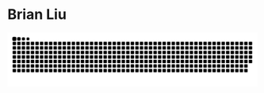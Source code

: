 # Brian Liu


<picture>
  <source media="(prefers-color-scheme: dark)" srcset="https://raw.githubusercontent.com/BYicon/BYicon/output/github-contribution-grid-snake-dark.svg">
  <source media="(prefers-color-scheme: light)" srcset="https://raw.githubusercontent.com/BYicon/BYicon/output/github-contribution-grid-snake.svg">
  <img alt="github contribution grid snake animation" src="https://raw.githubusercontent.com/BYicon/BYicon/output/github-contribution-grid-snake.svg">
</picture>

